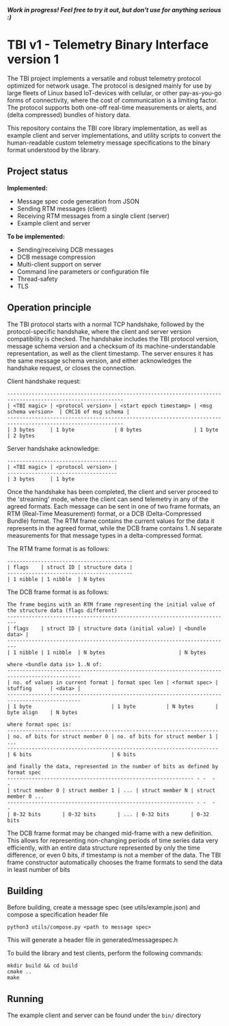 ***Work in progress! Feel free to try it out, but don't use for anything serious :)***

# TBI v1 - Telemetry Binary Interface version 1

The TBI project implements a versatile and robust telemetry protocol optimized for network usage. The protocol
is designed mainly for use by large fleets of Linux based IoT-devices with cellular, or other pay-as-you-go forms
of connectivity, where the cost of communication is a limiting factor. The protocol supports both one-off real-time
measurements or alerts, and (delta compressed) bundles of history data.

This repository contains the TBI core library implementation, as well as example client and server implementations, and utility scripts to convert the human-readable custom telemetry message specifications to the binary format understood by the library.

## Project status

**Implemented:**
* Message spec code generation from JSON
* Sending RTM messages (client)
* Receiving RTM messages from a single client (server)
* Example client and server

**To be implemented:**
* Sending/receiving DCB messages
* DCB message compression
* Multi-client support on server
* Command line parameters or configuration file
* Thread-safety
* TLS

## Operation principle
The TBI protocol starts with a normal TCP handshake, followed by the protocol-specific handshake, where the client and server version compatibility is checked. The handshake includes the TBI protocol version, message schema version and a checksum of its machine-understandable representation, as well as the client timestamp. The server ensures it has the same message schema version, and either acknowledges the handshake request, or closes the connection.

Client handshake request:
```
------------------------------------------------------------------------------------------------------------
| <TBI magic> | <protocol version> | <start epoch timestamp> | <msg schema version>  | CRC16 of msg schema | 
------------------------------------------------------------------------------------------------------------
| 3 bytes     | 1 byte             | 8 bytes                 | 1 byte                | 2 bytes

```
Server handshake acknowledge:
```
------------------------------------
| <TBI magic> | <protocol version> |
------------------------------------
| 3 bytes     | 1 byte             

```

Once the handshake has been completed, the client and server proceed to the 'streaming' mode, where the client can send telemetry in any of the agreed formats. Each message can be sent in one of two frame formats, an RTM (Real-Time Measurement) format, or a DCB (Delta-Compressed Bundle) format. The RTM frame contains the current values for the data it represents in the agreed format, while the DCB frame contains 1..N separate measurements for that message types in a delta-compressed format.

The RTM frame format is as follows:
```
-----------------------------------------
| flags    | struct ID | structure data |
-----------------------------------------
| 1 nibble | 1 nibble  | N bytes
```
The DCB frame format is as follows:
```
The frame begins with an RTM frame representing the initial value of the structure data (flags different)
-------------------------------------------------------------------------
| flags    | struct ID | structure data (initial value) | <bundle data> |
-------------------------------------------------------------------------
| 1 nibble | 1 nibble  | N bytes                        | N bytes

where <bundle data is> 1..N of:
----------------------------------------------------------------------------------------------
| no. of values in current format | format spec len | <format spec> | stuffing      | <data> |
----------------------------------------------------------------------------------------------
| 1 byte                          | 1 byte          | N bytes       | byte align    | N bytes

where format spec is:
---------------------------------------------------------------------
| no. of bits for struct member 0 | no. of bits for struct member 1 | ...  
---------------------------------------------------------------------
| 6 bits                          | 6 bits

and finally the data, represented in the number of bits as defined by format spec
------------------------------------------------------------- - -  -  -
| struct member 0 | struct member 1 | ... | struct member N | struct member 0 ...
------------------------------------------------------------- - -  -  -
| 0-32 bits       | 0-32 bits       | ... | 0-32 bits       | 0-32 bits
```

The DCB frame format may be changed mid-frame with a new definition. This allows for representing non-changing periods of time series data very efficiently, with an entire data structure represented by only the time difference, or even 0 bits, if timestamp is not a member of the data. The TBI frame constructor automatically chooses the frame formats to send the data in least number of bits

## Building

Before building, create a message spec (see utils/example.json) and compose a specification header file
```
python3 utils/compose.py <path to message spec>
```
This will generate a header file in generated/messagespec.h

To build the library and test clients, perform the following commands:

```
mkdir build && cd build
cmake ..
make
```

## Running
The example client and server can be found under the ```bin/``` directory